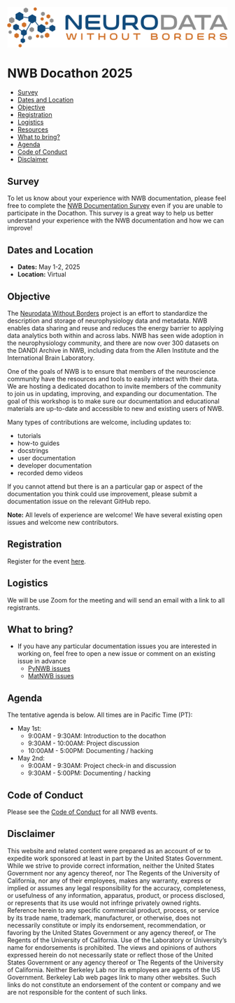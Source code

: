 <img alt="NWB Docathon Banner" src="../logos/nwb_logo_brain_text_transp_hor.png">

# NWB Docathon 2025

  * [Survey](#survey)
  * [Dates and Location](#dates-and-location)
  * [Objective](#objective)
  * [Registration](#registration)
  * [Logistics](#logistics)
  * [Resources](#resources)
  * [What to bring?](#what-to-bring)
  * [Agenda](#agenda)
  * [Code of Conduct](#code-of-conduct)
  * [Disclaimer](#disclaimer)


## Survey

To let us know about your experience with NWB documentation, please feel free to complete the [NWB Documentation Survey](https://forms.gle/ihC8xLDeSX5XKyXN8) even if you are unable to participate in the Docathon. This survey is a great way to help us better understand your experience with the NWB documentation and how we can improve!

## Dates and Location

- **Dates:** May 1-2, 2025
- **Location:** Virtual

## Objective

The [Neurodata Without Borders](nwb.org) project is an effort to standardize the description and storage of neurophysiology
data and metadata. NWB enables data sharing and reuse and reduces the energy barrier to applying data analytics both within
and across labs. NWB has seen wide adoption in the neurophysiology community, and there are now over 300 datasets on the
DANDI Archive in NWB, including data from the Allen Institute and the International Brain Laboratory.

One of the goals of NWB is to ensure that members of the neuroscience community have the resources and tools to easily 
interact with their data. We are hosting a dedicated docathon to invite members of the community to join us in updating, 
improving, and expanding our documentation. The goal of this workshop is to make sure our documentation and 
educational materials are up-to-date and accessible to new and existing users of NWB.

Many types of contributions are welcome, including updates to:
* tutorials
* how-to guides
* docstrings
* user documentation
* developer documentation
* recorded demo videos

If you cannot attend but there is an a particular gap or aspect of the documentation you think could use improvement, 
please submit a documentation issue on the relevant GitHub repo.

**Note:** All levels of experience are welcome! We have several existing open issues and welcome new contributors.

## Registration

Register for the event [here](https://forms.gle/YA5LBR4iSG8UVgpf6).

## Logistics

We will be use Zoom for the meeting and will send an email with a link to all registrants.

## What to bring?

* If you have any particular documentation issues you are interested in working on, feel free to open a new issue or 
comment on an existing issue in advance
   * [PyNWB issues](https://github.com/NeurodataWithoutBorders/pynwb/issues?q=is%3Aissue%20state%3Aopen%20label%3A%22topic%3A%20docs%22&page=1) 
   * [MatNWB issues](https://github.com/NeurodataWithoutBorders/matnwb/issues?q=is%3Aissue%20state%3Aopen%20label%3A%22topic%3A%20docs%22)


## Agenda

The tentative agenda is below. All times are in Pacific Time (PT):
* May 1st:
   * 9:00AM - 9:30AM: Introduction to the docathon
   * 9:30AM - 10:00AM: Project discussion
   * 10:00AM - 5:00PM: Documenting / hacking
* May 2nd:
   * 9:00AM - 9:30AM: Project check-in and discussion
   * 9:30AM - 5:00PM: Documenting / hacking

## Code of Conduct

Please see the [Code of Conduct](https://neurodatawithoutborders.github.io/nwb_hackathons/code_of_conduct) for all NWB events.


## Disclaimer

This website and related content were prepared as an account of or to expedite work sponsored at least in part by 
the United States Government. While we strive to provide correct information, neither the United States Government 
nor any agency thereof, nor The Regents of the University of California, nor any of their employees, makes any 
warranty, express or implied  or assumes any legal responsibility for the accuracy, completeness, or usefulness of 
any information, apparatus, product, or process disclosed, or represents that its use would not infringe privately 
owned rights. Reference herein to any specific commercial product, process, or service by its trade name, trademark, 
manufacturer, or otherwise, does not necessarily constitute or imply its endorsement, recommendation, or favoring by 
the United States Government or any agency thereof, or The Regents of the University of California.  Use of the 
Laboratory or University’s name for endorsements is prohibited. The views and opinions of authors expressed herein 
do not necessarily state or reflect those of the United States Government or any agency thereof or The Regents of 
the University of California.  Neither Berkeley Lab nor its employees are agents of the US Government. Berkeley Lab 
web pages link to many other websites.  Such links do not constitute an endorsement of the content or company and we 
are not responsible for the content of such links.


